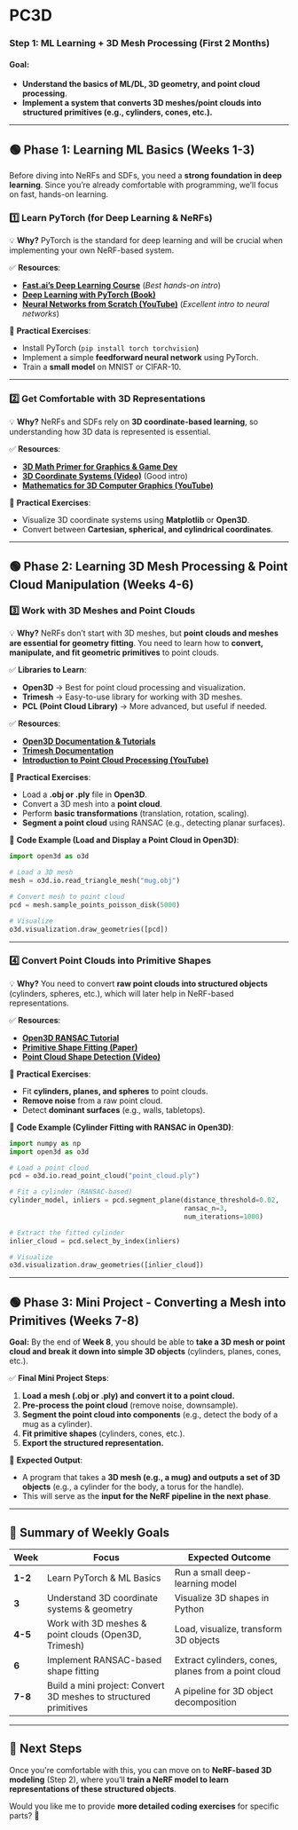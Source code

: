 # PC3D

### **Step 1: ML Learning + 3D Mesh Processing (First 2 Months)**
#### **Goal:**  
- **Understand the basics of ML/DL, 3D geometry, and point cloud processing**.
- **Implement a system that converts 3D meshes/point clouds into structured primitives (e.g., cylinders, cones, etc.).**

---

## **🟢 Phase 1: Learning ML Basics (Weeks 1-3)**
Before diving into NeRFs and SDFs, you need a **strong foundation in deep learning**. Since you’re already comfortable with programming, we’ll focus on fast, hands-on learning.

### **1️⃣ Learn PyTorch (for Deep Learning & NeRFs)**
💡 **Why?** PyTorch is the standard for deep learning and will be crucial when implementing your own NeRF-based system.

✅ **Resources**:
- **[Fast.ai’s Deep Learning Course](https://course.fast.ai/)** (*Best hands-on intro*)
- **[Deep Learning with PyTorch (Book)](https://pytorch.org/deep-learning-with-pytorch)**
- **[Neural Networks from Scratch (YouTube)](https://www.youtube.com/watch?v=aircAruvnKk)** (*Excellent intro to neural networks*)

🔨 **Practical Exercises**:
- Install PyTorch (`pip install torch torchvision`)
- Implement a simple **feedforward neural network** using PyTorch.
- Train a **small model** on MNIST or CIFAR-10.

---

### **2️⃣ Get Comfortable with 3D Representations**
💡 **Why?** NeRFs and SDFs rely on **3D coordinate-based learning**, so understanding how 3D data is represented is essential.

✅ **Resources**:
- **[3D Math Primer for Graphics & Game Dev](https://gamemath.com/book.html)**
- **[3D Coordinate Systems (Video)](https://www.youtube.com/watch?v=Bl3xYAGD4Lo)** (Good intro)
- **[Mathematics for 3D Computer Graphics (YouTube)](https://www.youtube.com/watch?v=mXtxFmWvQAg)**

🔨 **Practical Exercises**:
- Visualize 3D coordinate systems using **Matplotlib** or **Open3D**.
- Convert between **Cartesian, spherical, and cylindrical coordinates**.

---

## **🟢 Phase 2: Learning 3D Mesh Processing & Point Cloud Manipulation (Weeks 4-6)**
### **3️⃣ Work with 3D Meshes and Point Clouds**
💡 **Why?** NeRFs don’t start with 3D meshes, but **point clouds and meshes are essential for geometry fitting**. You need to learn how to **convert, manipulate, and fit geometric primitives** to point clouds.

✅ **Libraries to Learn**:
- **Open3D** → Best for point cloud processing and visualization.
- **Trimesh** → Easy-to-use library for working with 3D meshes.
- **PCL (Point Cloud Library)** → More advanced, but useful if needed.

✅ **Resources**:
- **[Open3D Documentation & Tutorials](http://www.open3d.org/docs/release/)**
- **[Trimesh Documentation](https://trimsh.org/)**
- **[Introduction to Point Cloud Processing (YouTube)](https://www.youtube.com/watch?v=7z3-37wV-X4)**

🔨 **Practical Exercises**:
- Load a **.obj or .ply** file in **Open3D**.
- Convert a 3D mesh into a **point cloud**.
- Perform **basic transformations** (translation, rotation, scaling).
- **Segment a point cloud** using RANSAC (e.g., detecting planar surfaces).
  
📌 **Code Example (Load and Display a Point Cloud in Open3D)**:
```python
import open3d as o3d

# Load a 3D mesh
mesh = o3d.io.read_triangle_mesh("mug.obj")

# Convert mesh to point cloud
pcd = mesh.sample_points_poisson_disk(5000)

# Visualize
o3d.visualization.draw_geometries([pcd])
```

---

### **4️⃣ Convert Point Clouds into Primitive Shapes**
💡 **Why?** You need to convert **raw point clouds into structured objects** (cylinders, spheres, etc.), which will later help in NeRF-based representations.

✅ **Resources**:
- **[Open3D RANSAC Tutorial](http://www.open3d.org/docs/release/tutorial/pipelines/ransac.html)**
- **[Primitive Shape Fitting (Paper)](https://arxiv.org/abs/1905.08006)**
- **[Point Cloud Shape Detection (Video)](https://www.youtube.com/watch?v=MCVkmXimM3A)**

🔨 **Practical Exercises**:
- Fit **cylinders, planes, and spheres** to point clouds.
- **Remove noise** from a raw point cloud.
- Detect **dominant surfaces** (e.g., walls, tabletops).

📌 **Code Example (Cylinder Fitting with RANSAC in Open3D)**:
```python
import numpy as np
import open3d as o3d

# Load a point cloud
pcd = o3d.io.read_point_cloud("point_cloud.ply")

# Fit a cylinder (RANSAC-based)
cylinder_model, inliers = pcd.segment_plane(distance_threshold=0.02,
                                            ransac_n=3,
                                            num_iterations=1000)

# Extract the fitted cylinder
inlier_cloud = pcd.select_by_index(inliers)

# Visualize
o3d.visualization.draw_geometries([inlier_cloud])
```

---

## **🟢 Phase 3: Mini Project - Converting a Mesh into Primitives (Weeks 7-8)**
**Goal:** By the end of **Week 8**, you should be able to **take a 3D mesh or point cloud and break it down into simple 3D objects** (cylinders, planes, cones, etc.).

✅ **Final Mini Project Steps**:
1. **Load a mesh (.obj or .ply) and convert it to a point cloud.**
2. **Pre-process the point cloud** (remove noise, downsample).
3. **Segment the point cloud into components** (e.g., detect the body of a mug as a cylinder).
4. **Fit primitive shapes** (cylinders, cones, etc.).
5. **Export the structured representation.**

🔨 **Expected Output**:
- A program that takes a **3D mesh (e.g., a mug) and outputs a set of 3D objects** (e.g., a cylinder for the body, a torus for the handle).
- This will serve as the **input for the NeRF pipeline in the next phase**.

---

## **🚀 Summary of Weekly Goals**
| Week | Focus | Expected Outcome |
|------|--------|----------------|
| **1-2** | Learn PyTorch & ML Basics | Run a small deep-learning model |
| **3** | Understand 3D coordinate systems & geometry | Visualize 3D shapes in Python |
| **4-5** | Work with 3D meshes & point clouds (Open3D, Trimesh) | Load, visualize, transform 3D objects |
| **6** | Implement RANSAC-based shape fitting | Extract cylinders, cones, planes from a point cloud |
| **7-8** | Build a mini project: Convert 3D meshes to structured primitives | A pipeline for 3D object decomposition |

---

## **🚀 Next Steps**
Once you're comfortable with this, you can move on to **NeRF-based 3D modeling** (Step 2), where you’ll **train a NeRF model to learn representations of these structured objects**.

Would you like me to provide **more detailed coding exercises** for specific parts? 🚀
